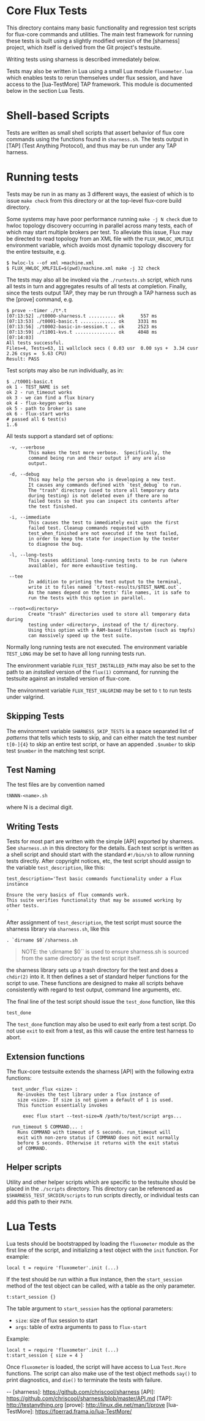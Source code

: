 Core Flux Tests
===============

This directory contains many basic functionality and
regression test scripts for flux-core commands and utilities.
The main test framework for running these tests is built using a
slightly modified version of the [sharness] project, which itself
is derived from the Git project's testsuite.

Writing tests using sharness is described immediately below.

Tests may also be written in Lua using a small Lua module
`fluxometer.lua` which enables tests to rerun themselves under
flux session, and have access to the [lua-TestMore] TAP framework.
This module is documented below in the section Lua Tests.

Shell-based Scripts
===================

Tests are written as small shell scripts that assert behavior
of flux core commands using the functions found in `sharness.sh`.
The tests output in [TAP] (Test Anything Protocol), and thus
may be run under any TAP harness.

Running tests
=============

Tests may be run in as many as 3 different ways, the easiest
of which is to issue `make check` from this directory or at
the top-level flux-core build directory.

Some systems may have poor performance running `make -j N check`
due to hwloc topology discovery occurring in parallel across many
tests, each of which may start multiple brokers per test. To
alleviate this issue, Flux may be directed to read topology from
an XML file with the `FLUX_HWLOC_XMLFILE` environment variable,
which avoids most dynamic topology discovery for the entire
testsuite, e.g.

```
$ hwloc-ls --of xml >machine.xml
$ FLUX_HWLOC_XMLFILE=$(pwd)/machine.xml make -j 32 check
```

The tests may also all be invoked via the `./runtests.sh` script,
which runs all tests in turn and aggregates results of all tests
at completion.  Finally, since the tests output TAP, they may be run
through a TAP harness such as the [prove] command, e.g.

```
$ prove --timer ./t*.t
[07:13:52] ./t0000-sharness.t .......... ok      557 ms
[07:13:53] ./t0001-basic.t ............. ok     3331 ms
[07:13:56] ./t0002-basic-in-session.t .. ok     2523 ms
[07:13:59] ./t1001-kvs.t ............... ok     4048 ms
[07:14:03]
All tests successful.
Files=4, Tests=63, 11 wallclock secs ( 0.03 usr  0.00 sys +  3.34 cusr  2.26 csys =  5.63 CPU)
Result: PASS
```

Test scripts may also be run individually, as in:

```
$ ./t0001-basic.t
ok 1 - TEST_NAME is set
ok 2 - run_timeout works
ok 3 - we can find a flux binary
ok 4 - flux-keygen works
ok 5 - path to broker is sane
ok 6 - flux-start works
# passed all 6 test(s)
1..6
```

All tests support a standard set of options:

```
 -v, --verbose
        This makes the test more verbose.  Specifically, the
        command being run and their output if any are also
        output.

 -d, --debug
        This may help the person who is developing a new test.
        It causes any commands defined with `test_debug` to run.
        The "trash" directory (used to store all temporary data
        during testing) is not deleted even if there are no
        failed tests so that you can inspect its contents after
        the test finished.

 -i, --immediate
        This causes the test to immediately exit upon the first
        failed test. Cleanup commands requested with
        test_when_finished are not executed if the test failed,
        in order to keep the state for inspection by the tester
        to diagnose the bug.

 -l, --long-tests
        This causes additional long-running tests to be run (where
        available), for more exhaustive testing.

 --tee
        In addition to printing the test output to the terminal,
        write it to files named `t/test-results/$TEST_NAME.out`.
        As the names depend on the tests' file names, it is safe to
        run the tests with this option in parallel.

 --root=<directory>
        Create "trash" directories used to store all temporary data during
        testing under <directory>, instead of the t/ directory.
        Using this option with a RAM-based filesystem (such as tmpfs)
        can massively speed up the test suite.

```

Normally long running tests are not executed.  The environment
variable `TEST_LONG` may be set to have all long running tests run.

The environment variable `FLUX_TEST_INSTALLED_PATH` may also be set
to the path to an *installed* version of the `flux(1)` command, for
running the testsuite against an installed version of flux-core.

The environment variable `FLUX_TEST_VALGRIND` may be set to `t`
to run tests under valgrind.


Skipping Tests
--------------

The environment variable `SHARNESS_SKIP_TESTS` is a space separated
list of *patterns* that tells which tests to skip, and can either
match the test number `t[0-]{4}` to skip an entire test script,
or have an appended `.$number` to skip test `$number` in the
matching test script.

Test Naming
-----------

The test files are by convention named

    tNNNN-<name>.sh

where N is a decimal digit.

Writing Tests
-------------

Tests for most part are written with the simple [API] exported
by sharness. See `sharness.sh` in this directory for the details.
Each test script is written as a shell script and should start
with the standard `#!/bin/sh` to allow running tests directly.
After copyright notices, etc, the test script should assign
to the variable `test_description`, like this:

```
test_description='Test basic commands functionality under a Flux instance

Ensure the very basics of flux commands work.
This suite verifies functionality that may be assumed working by
other tests.
'
```

After assignment of `test_description`, the test script must
source the sharness library via `sharness.sh`, like this

```
. `dirname $0`/sharness.sh
```

> NOTE: the `\`dirname $0\`` is used to ensure sharness.sh is sourced
> from the same directory as the test script itself.

the sharness library sets up a trash directory for the test and
does a `chdir(2)` into it. It then defines a set of standard helper
functions for the script to use. These functions are designed to
make all scripts behave consistently with regard to test output,
command line arguments, etc.

The final line of the test script should issue the `test_done`
function, like this

```
test_done
```

The `test_done` function may also be used to exit early from a
test script. Do not use `exit` to exit from a test, as this will
cause the entire test harness to abort.

Extension functions
-------------------

The flux-core testsuite extends the sharness [API] with the
following extra functions:

```
  test_under_flux <size> :
	Re-invokes the test library under a flux instance of
	size <size>. If size is not given a default of 1 is used.
	This function essentially invokes

	  exec flux start --test-size=N /path/to/test/script args...

  run_timeout S COMMAND... :
	Runs COMMAND with timeout of S seconds. run_timeout will
	exit with non-zero status if COMMAND does not exit normally
	before S seconds. Otherwise it returns with the exit status
	of COMMAND.

```
Helper scripts
--------------

Utility and other helper scripts which are specific to the testsuite
should be placed in the `./scripts` directory. This directory can
be referenced as `$SHARNESS_TEST_SRCDIR/scripts` to run scripts
directly, or individual tests can add this path to their `PATH`.

Lua Tests
=========

Lua tests should be bootstrapped by loading the `fluxometer` module
as the first line of the script, and initializing a test object
with the `init` function. For example:

```
local t = require 'fluxometer'.init (...)
```

If the test should be run within a flux instance, then the
`start_session` method of the test object can be called, with
a table as the only parameter.

```
t:start_session {}
```

The table argument to `start_session` has the optional parameters:

 * `size`:    size of flux session to start
 * `args`:    table of extra arguments to pass to `flux-start`

Example:

```
local t = require 'fluxometer'.init (...)
t:start_session { size = 4 }
```

Once `fluxometer` is loaded, the script will have access to Lua
`Test.More` functions. The script can also make use of the test
object methods `say()` to print diagnostics, and `die()` to
terminate the tests with failure.

--
[sharness]: https://github.com/chriscool/sharness
[API]: https://github.com/chriscool/sharness/blob/master/API.md
[TAP]: http://testanything.org
[prove]: http://linux.die.net/man/1/prove
[lua-TestMore]: https://fperrad.frama.io/lua-TestMore/
